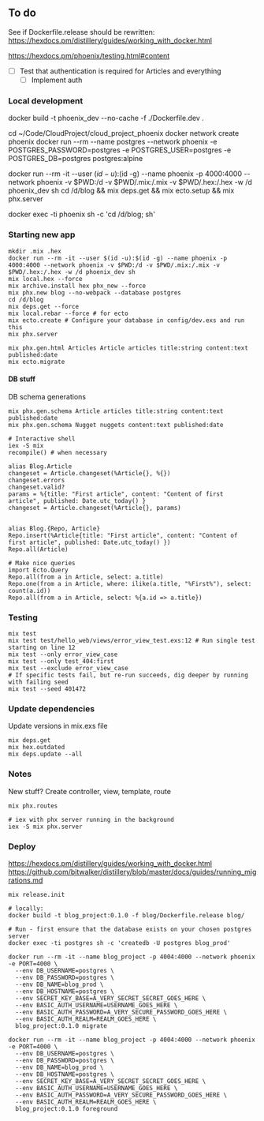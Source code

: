 ## To do
See if Dockerfile.release should be rewritten:
https://hexdocs.pm/distillery/guides/working_with_docker.html

https://hexdocs.pm/phoenix/testing.html#content
- [ ] Test that authentication is required for Articles and everything
  - [ ] Implement auth

### Local development
docker build -t phoenix_dev --no-cache -f ./Dockerfile.dev .

cd ~/Code/CloudProject/cloud_project_phoenix
docker network create phoenix
docker run --rm --name postgres --network phoenix -e POSTGRES_PASSWORD=postgres -e POSTGRES_USER=postgres -e POSTGRES_DB=postgres postgres:alpine

<!-- .hex and .mix folder as volumes only to not have to get dependencies each time -->
docker run --rm -it --user $(id -u):$(id -g) --name phoenix -p 4000:4000 --network phoenix -v $PWD:/d -v $PWD/.mix:/.mix -v $PWD/.hex:/.hex -w /d phoenix_dev sh
cd /d/blog && mix deps.get && mix ecto.setup && mix phx.server

docker exec -ti phoenix sh -c 'cd /d/blog; sh'

### Starting new app
```
mkdir .mix .hex
docker run --rm -it --user $(id -u):$(id -g) --name phoenix -p 4000:4000 --network phoenix -v $PWD:/d -v $PWD/.mix:/.mix -v $PWD/.hex:/.hex -w /d phoenix_dev sh
mix local.hex --force
mix archive.install hex phx_new --force
mix phx.new blog --no-webpack --database postgres
cd /d/blog
mix deps.get --force
mix local.rebar --force # for ecto
mix ecto.create # Configure your database in config/dev.exs and run this
mix phx.server

mix phx.gen.html Articles Article articles title:string content:text published:date
mix ecto.migrate
```

#### DB stuff
DB schema generations
```
mix phx.gen.schema Article articles title:string content:text published:date
mix phx.gen.schema Nugget nuggets content:text published:date
```

```
# Interactive shell
iex -S mix
recompile() # when necessary

alias Blog.Article
changeset = Article.changeset(%Article{}, %{})
changeset.errors
changeset.valid?
params = %{title: "First article", content: "Content of first article", published: Date.utc_today() }
changeset = Article.changeset(%Article{}, params)


alias Blog.{Repo, Article}
Repo.insert(%Article{title: "First article", content: "Content of first article", published: Date.utc_today() })
Repo.all(Article)

# Make nice queries
import Ecto.Query
Repo.all(from a in Article, select: a.title)
Repo.one(from a in Article, where: ilike(a.title, "%First%"), select: count(a.id))
Repo.all(from a in Article, select: %{a.id => a.title})
```

### Testing
```
mix test
mix test test/hello_web/views/error_view_test.exs:12 # Run single test starting on line 12
mix test --only error_view_case
mix test --only test_404:first
mix test --exclude error_view_case
# If specific tests fail, but re-run succeeds, dig deeper by running with failing seed
mix test --seed 401472
```


### Update dependencies
Update versions in mix.exs file
```
mix deps.get
mix hex.outdated
mix deps.update --all
```

### Notes
New stuff?
Create controller, view, template, route
```
mix phx.routes
```

```
# iex with phx server running in the background
iex -S mix phx.server
```


### Deploy
https://hexdocs.pm/distillery/guides/working_with_docker.html
https://github.com/bitwalker/distillery/blob/master/docs/guides/running_migrations.md

```
mix release.init

# locally:
docker build -t blog_project:0.1.0 -f blog/Dockerfile.release blog/

# Run - first ensure that the database exists on your chosen postgres server
docker exec -ti postgres sh -c 'createdb -U postgres blog_prod'

docker run --rm -it --name blog_project -p 4004:4000 --network phoenix -e PORT=4000 \
  --env DB_USERNAME=postgres \
  --env DB_PASSWORD=postgres \
  --env DB_NAME=blog_prod \
  --env DB_HOSTNAME=postgres \
  --env SECRET_KEY_BASE=A_VERY_SECRET_SECRET_GOES_HERE \
  --env BASIC_AUTH_USERNAME=USERNAME_GOES_HERE \
  --env BASIC_AUTH_PASSWORD=A_VERY_SECURE_PASSWORD_GOES_HERE \
  --env BASIC_AUTH_REALM=REALM_GOES_HERE \
  blog_project:0.1.0 migrate

docker run --rm -it --name blog_project -p 4004:4000 --network phoenix -e PORT=4000 \
  --env DB_USERNAME=postgres \
  --env DB_PASSWORD=postgres \
  --env DB_NAME=blog_prod \
  --env DB_HOSTNAME=postgres \
  --env SECRET_KEY_BASE=A_VERY_SECRET_SECRET_GOES_HERE \
  --env BASIC_AUTH_USERNAME=USERNAME_GOES_HERE \
  --env BASIC_AUTH_PASSWORD=A_VERY_SECURE_PASSWORD_GOES_HERE \
  --env BASIC_AUTH_REALM=REALM_GOES_HERE \
  blog_project:0.1.0 foreground
```
